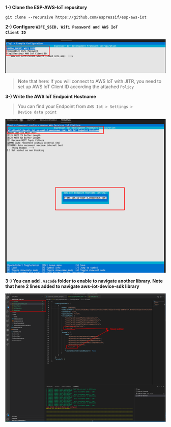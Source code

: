 **1-) Clone the ESP-AWS-IoT repository**

```
git clone --recursive https://github.com/espressif/esp-aws-iot
```
**2-) Configure <code>WIFI_SSID, Wifi Password and AWS IoT Client ID</code>**

![](./Pics/esp_32_connection_01.png)

> Note that here: If you will connect to AWS IoT with JITR, you need to set up AWS IoT Client ID according the attached <code>Policy</code>

**3-) Write the AWS IoT Endpoint Hostname**

> You can find your Endpoint from <code>AWS Iot > Settings > Device data point</code>

![](./Pics/esp_32_connection_02.png)


**3-) You can add <code>.vscode</code> folder to enable to navigate another library. Note that here 2 lines added to navigate aws-iot-device-sdk library**

![](./Pics/esp_32_connection_03.png)
